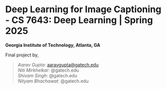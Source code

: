 # **Deep Learning for Image Captioning - CS 7643: Deep Learning | Spring 2025**
**Georgia Institute of Technology, Atlanta, GA**

Final project by,

>*Aarav Gupta*: aaravgupta@gatech.edu\
>*Niti Mirkhelkar*: @gatech.edu\
>*Shivam Singh*: @gatech.edu\
>*Nityam Bhachawat*: @gatech.edu
